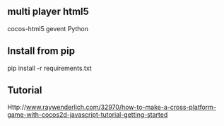 multi player html5
--

cocos-html5
gevent
Python

Install from pip
--
pip install -r requirements.txt

Tutorial
---
Http://www.raywenderlich.com/32970/how-to-make-a-cross-platform-game-with-cocos2d-javascript-tutorial-getting-started
